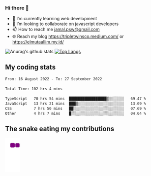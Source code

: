 ### Hi there 👋

<!--
**padepokanpenguin/padepokanpenguin** is a ✨ _special_ ✨ repository because its `README.md` (this file) appears on your GitHub profile.
-->

- 🌱 I’m currently learning  web development
- 👯 I’m looking to collaborate on javascript developers
- 📫 How to reach me jamal.psw@gmail.com
- 🌐 Reach my blog https://tripletwinsco.medium.com/ or https://elmutaallim.my.id/

![Anurag's github stats](https://github-readme-stats.vercel.app/api?username=padepokanpenguin&count_private=true&disable_animations=false&show_icons=true&theme=default)
[![Top Langs](https://github-readme-stats.vercel.app/api/top-langs/?username=padepokanpenguin&theme=default&layout=compact)](https://github.com/padepokanpenguin)

## My coding stats

<!--START_SECTION:waka-->

```text
From: 16 August 2022 - To: 27 September 2022

Total Time: 102 hrs 4 mins

TypeScript   70 hrs 54 mins  █████████████████▒░░░░░░░   69.47 %
JavaScript   13 hrs 21 mins  ███▒░░░░░░░░░░░░░░░░░░░░░   13.09 %
CSS          7 hrs 50 mins   ██░░░░░░░░░░░░░░░░░░░░░░░   07.69 %
Other        4 hrs 7 mins    █░░░░░░░░░░░░░░░░░░░░░░░░   04.04 %
```

<!--END_SECTION:waka-->


## The snake eating my contributions
![snake gif](https://github.com/padepokanpenguin/padepokanpenguin/blob/output/github-contribution-grid-snake.gif)
